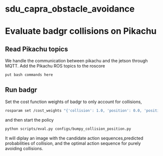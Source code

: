 # sdu_capra_obstacle_avoidance




# Evaluate badgr collisions on Pikachu

## Read Pikachu topics
We handle the communication between pikachu and the jetson through MQTT.
Add the Pikachu ROS topics to the roscore

```bash
put bash commands here
```

## Run badgr

Set the cost function weights of badgr to only account for collisions,
```bash
rosparam set /cost_weights "{'collision': 1.0, 'position': 0.0, 'position_sigmoid_center': 0.4, 'position_sigmoid_scale': 100., 'action_magnitude': 0.01, 'action_smooth': 0.0, 'bumpy': 0.0}"
```

and then start the policy
```bash
python scripts/eval.py configs/bumpy_collision_position.py
```

It will diplay an image with the candidate action sequences,predicted probabilities of collision, and the optimal action sequence for purely avoiding collisions.
